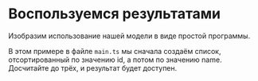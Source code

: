 # Воспользуемся результатами

Изобразим использование нашей модели в виде простой программы.

В этом примере в файле `main.ts` мы сначала создаём список, отсортированный по значению id, а потом по значению name. Досчитайте до трёх, и результат будет доступен.
